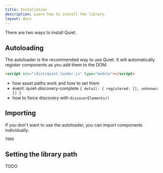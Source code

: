 ```yaml
---
title: Installation
description: Learn how to install the library.
layout: docs
---
```


There are two ways to install Quiet.

## Autoloading

The autoloader is the recommended way to use Quiet. It will automatically register components as you add them to the DOM.

```html
<script src="/dist/quiet.loader.js" type="module"></script>
```

- how asset paths work and how to set them
- event: quiet-discovery-complete `{ detail: { registered: [], unknown: [] }`
- how to force discovery with `discoverElements()`

## Importing

If you don't want to use the autoloader, you can import components individually.

```html
TODO
```

## Setting the library path

TODO